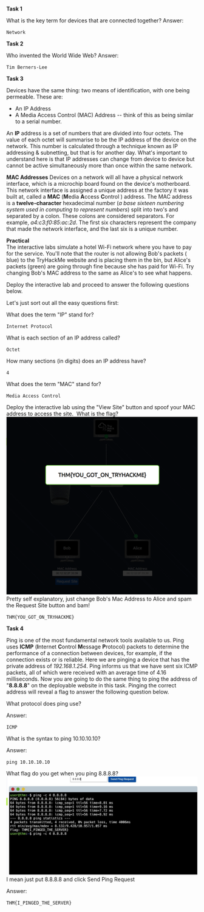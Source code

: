 **Task 1**

What is the key term for devices that are connected together?
Answer:
```
Network
```

**Task 2**

Who invented the World Wide Web?
Answer:
```
Tim Berners-Lee
```

**Task 3**

Devices have the same thing: two means of identification, with one being permeable. These are:

- An IP Address
- A Media Access Control (MAC) Address -- think of this as being similar to a serial number.

An **IP** address is a set of numbers that are divided into four octets. The value of each octet will summarise to be the IP address of the device on the network. This number is calculated through a technique known as IP addressing & subnetting, but that is for another day. What's important to understand here is that IP addresses can change from device to device but cannot be active simultaneously more than once within the same network.

**MAC Addresses**
Devices on a network will all have a physical network interface, which is a microchip board found on the device's motherboard. This network interface is assigned a unique address at the factory it was built at, called a **MAC** (**M**edia **A**ccess **C**ontrol ) address. The MAC address is a **twelve-character** hexadecimal number (_a base sixteen numbering system used in computing to represent numbers_) split into two's and separated by a colon. These colons are considered separators. For example, _a4:c3:f0:85:ac:2d_. The first six characters represent the company that made the network interface, and the last six is a unique number.

**Practical**  
The interactive labs simulate a hotel Wi-Fi network where you have to pay for the service. You'll note that the router is not allowing Bob's packets ( blue) to the TryHackMe website and is placing them in the bin, but Alice's packets (green) are going through fine because she has paid for Wi-Fi. Try changing Bob's MAC address to the same as Alice's to see what happens.  

Deploy the interactive lab and proceed to answer the following questions below.

Let's just sort out all the easy questions first:

What does the term "IP" stand for?
```
Internet Protocol
```
What is each section of an IP address called?
```
Octet
```
How many sections (in digits) does an IP address have?
```
4
```
What does the term "MAC" stand for?
```
Media Access Control
```
Deploy the interactive lab using the "View Site" button and spoof your MAC address to access the site.  What is the flag?
![Output](TryHackMe/Pre_Security_Path/Images/11.png)
Pretty self explanatory, just change Bob's Mac Address to Alice and spam the Request Site button and bam!
```
THM{YOU_GOT_ON_TRYHACKME}
```

**Task 4**

Ping is one of the most fundamental network tools available to us. Ping uses **ICMP** (**I**nternet **C**ontrol **M**essage **P**rotocol) packets to determine the performance of a connection between devices, for example, if the connection exists or is reliable.
Here we are pinging a device that has the private address of _192.168.1.254_. Ping informs us that we have sent six ICMP packets, all of which were received with an average time of 4.16 milliseconds.
Now you are going to do the same thing to ping the address of "**8.8.8.8**" on the deployable website in this task. Pinging the correct address will reveal a flag to answer the following question below.

What protocol does ping use?

Answer:
```
ICMP
```
What is the syntax to ping 10.10.10.10?

Answer:

```
ping 10.10.10.10
```
What flag do you get when you ping 8.8.8.8?
![Output](TryHackMe/Pre_Security_Path/Images/12.jpg)
I mean just put 8.8.8.8 and click Send Ping Request

Answer:

```
THM{I_PINGED_THE_SERVER}
```
